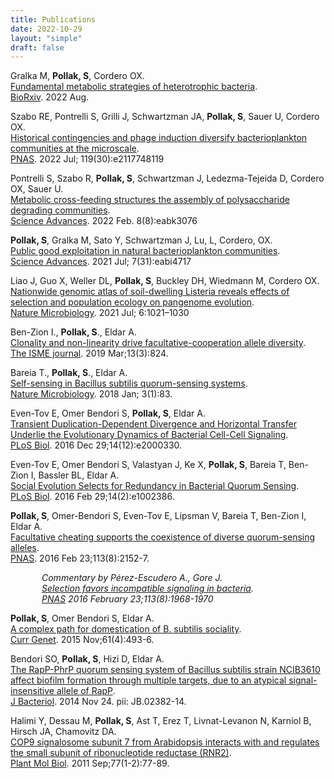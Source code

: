 ```yaml
---
title: Publications
date: 2022-10-29
layout: "simple"
draft: false
---
```


Gralka M, **Pollak, S**, Cordero OX.\
[Fundamental metabolic strategies of heterotrophic bacteria](https://doi.org/10.1101/2022.08.04.502823).\
<u>BioRxiv</u>. 2022 Aug.

Szabo RE, Pontrelli S, Grilli J, Schwartzman JA, **Pollak, S**, Sauer U, Cordero OX.\
[Historical contingencies and phage induction diversify bacterioplankton communities at the microscale](https://www.pnas.org/doi/full/10.1073/pnas.2117748119).\
<u>PNAS</u>. 2022 Jul; 119(30):e2117748119

Pontrelli S, Szabo R, **Pollak, S**, Schwartzman J, Ledezma-Tejeida D, Cordero OX, Sauer U.\
[Metabolic cross-feeding structures the assembly of polysaccharide degrading communities](https://www.science.org/doi/full/10.1126/sciadv.abk3076).\
<u>Science Advances</u>. 2022 Feb. 8(8):eabk3076

**Pollak, S**, Gralka M, Sato Y, Schwartzman J, Lu, L, Cordero, OX.\
[Public good exploitation in natural bacterioplankton communities](https://www.science.org/doi/full/10.1126/sciadv.abi4717).\
<u>Science Advances</u>. 2021 Jul; 7(31):eabi4717

Liao J, Guo X, Weller DL, **Pollak, S**, Buckley DH, Wiedmann M, Cordero OX.\
[Nationwide genomic atlas of soil-dwelling Listeria reveals effects of selection and population ecology on pangenome evolution](https://www.nature.com/articles/s41564-021-00935-7).\
<u>Nature Microbiology</u>. 2021 Jul; 6:1021–1030

Ben-Zion I., **Pollak, S**., Eldar A.\
[Clonality and non-linearity drive facultative-cooperation allele diversity](https://www.nature.com/articles/s41396-018-0310-y).\
<u>The ISME journal</u>. 2019 Mar;13(3):824.

Bareia T., **Pollak, S**., Eldar A.\
[Self-sensing in Bacillus subtilis quorum-sensing systems](https://www.nature.com/articles/s41564-017-0044-z).\
<u>Nature Microbiology</u>. 2018 Jan; 3(1):83.

Even-Tov E, Omer Bendori S, **Pollak, S**, Eldar A.\
[Transient Duplication-Dependent Divergence and Horizontal Transfer Underlie the Evolutionary Dynamics of Bacterial Cell-Cell Signaling](https://journals.plos.org/plosbiology/article?id=10.1371/journal.pbio.2000330).\
<u>PLoS Biol</u>. 2016 Dec 29;14(12):e2000330.

Even-Tov E, Omer Bendori S, Valastyan J, Ke X, **Pollak, S**, Bareia T, Ben-Zion I, Bassler BL, Eldar A.\
[Social Evolution Selects for Redundancy in Bacterial Quorum Sensing](https://journals.plos.org/plosbiology/article?id=10.1371/journal.pbio.1002386).\
<u>PLoS Biol</u>. 2016 Feb 29;14(2):e1002386.

**Pollak, S**, Omer-Bendori S, Even-Tov E, Lipsman V, Bareia T, Ben-Zion I, Eldar A.\
[Facultative cheating supports the coexistence of diverse quorum-sensing alleles](https://www.pnas.org/doi/full/10.1073/pnas.1520615113).\
<u>PNAS</u>. 2016 Feb 23;113(8):2152-7.

 <p style="padding-left:50px;">
  <em>Commentary by Pérez-Escudero A., Gore J.</br>
  <a href="https://www.pnas.org/doi/full/10.1073/pnas.1600174113">Selection favors incompatible signaling in bacteria</a>.</br>
  <u>PNAS</u> 2016 February 23;113(8):1968-1970</em>
 </p>

**Pollak, S**, Omer Bendori S, Eldar A.\
[A complex path for domestication of B. subtilis sociality](https://link.springer.com/article/10.1007/s00294-015-0479-9).\
<u>Curr Genet</u>. 2015 Nov;61(4):493-6.

Bendori SO, **Pollak, S**, Hizi D, Eldar A.\
[The RapP-PhrP quorum sensing system of Bacillus subtilis strain NCIB3610 affect biofilm formation through multiple targets, due to an atypical signal-insensitive allele of RapP](https://journals.asm.org/doi/10.1128/JB.02382-14).\
<u>J Bacteriol</u>. 2014 Nov 24. pii: JB.02382-14.

Halimi Y, Dessau M, **Pollak, S**, Ast T, Erez T, Livnat-Levanon N, Karniol B, Hirsch JA, Chamovitz DA.\
[COP9 signalosome subunit 7 from Arabidopsis interacts with and regulates the small subunit of ribonucleotide reductase (RNR2)](https://link.springer.com/article/10.1007/s11103-011-9795-8).\
<u>Plant Mol Biol</u>. 2011 Sep;77(1-2):77-89.
